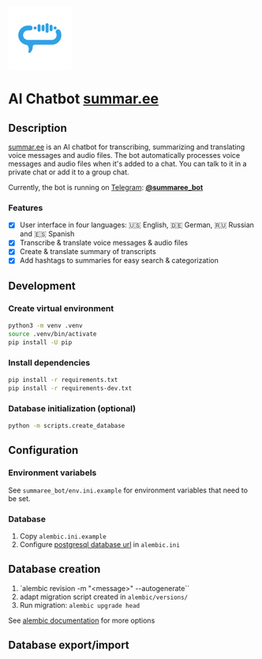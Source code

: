 <a href="https://summar.ee">
  <img src="https://raw.githubusercontent.com/maschlr/summaree_bot/master/logo.svg" alt="drawing" width="128"/>
</a>

# AI Chatbot [summar.ee](https://summar.ee)

## Description

[summar.ee](https://summar.ee) is an AI chatbot for transcribing, summarizing and translating voice messages and audio files.
The bot automatically processes voice messages and audio files when it's added to a chat.
You can talk to it in a private chat or add it to a group chat.

Currently, the bot is running on [Telegram](https://telegram.org/): **[@summaree_bot](https://t.me/summaree_bot)**

### Features

- [x] User interface in four languages: 🇺🇸 English, 🇩🇪 German, 🇷🇺 Russian and 🇪🇸 Spanish
- [x] Transcribe & translate voice messages & audio files
- [x] Create & translate summary of transcripts
- [x] Add hashtags to summaries for easy search & categorization

## Development

### Create virtual environment

```bash
python3 -m venv .venv
source .venv/bin/activate
pip install -U pip
```

### Install dependencies

```bash
pip install -r requirements.txt
pip install -r requirements-dev.txt
```

### Database initialization (optional)

```bash
python -m scripts.create_database
```

## Configuration

### Environment variabels

See `summaree_bot/env.ini.example` for environment variables that need to be set.

### Database

1. Copy `alembic.ini.example`
2. Configure [postgresql database url](https://docs.sqlalchemy.org/en/20/core/engines.html#database-urls) in `alembic.ini`

## Database creation

1. `alembic revision -m "\<message\>" --autogenerate``
2. adapt migration script created in `alembic/versions/`
3. Run migration: `alembic upgrade head`

See [alembic documentation](https://alembic.sqlalchemy.org/en/latest/tutorial.html#running-our-first-migration) for more options

## Database export/import
